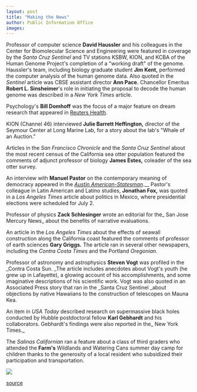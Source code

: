 ```yaml
---
layout: post
title: "Making the News"
author: Public Information Office
images:
---
```


Professor of computer science **David Haussler** and his colleagues in the Center for Biomolecular Science and Engineering were featured in coverage by the _Santa Cruz Sentinel_ and TV stations KSBW, KION, and KCBA of the Human Genome Project's completion of a "working draft" of the genome. Haussler's team, including biology graduate student **Jim Kent,** performed the computer analysis of the human genome data. Also quoted in the _Sentinel_ article was CBSE assistant director **Ann Pace.** Chancellor Emeritus **Robert L. Sinsheimer**'s role in initiating the proposal to decode the human genome was described in a _New York Times_ article.

Psychology's **Bill Domhoff** was the focus of a major feature on dream research that appeared in [Reuters Health][1].  
  
KION (Channel 46) interviewed **Julie Barrett Heffington,** director of the Seymour Center at Long Marine Lab, for a story about the lab's "Whale of an Auction."  
  
Articles in the _San Francisco Chronicle_ and the _Santa Cruz Sentinel_ about the most recent census of the California sea otter population featured the comments of adjunct professor of biology **James Estes,** coleader of the sea otter survey.

An interview with **Manuel Pastor** on the contemporary meaning of democracy appeared in the [_Austin American-Statesman_][2].__ Pastor's colleague in Latin American and Latino studies, **Jonathan Fox,** was quoted in a _Los Angeles Times_ article about politics in Mexico, where presidential elections were scheduled for July 2.

Professor of physics **Zack Schlesinger** wrote an editorial for the_ San Jose Mercury News_ about the benefits of narrative evaluations.

An article in the _Los Angeles Times_ about the effects of seawall construction along the California coast featured the comments of professor of earth sciences **Gary Griggs.** The article ran in several other newspapers, including the _Contra Costa Times_ and the Portland _Oregonian._  
  
Professor of astronomy and astrophysics **Steven Vogt** was profiled in the _Contra Costa Sun. _The article includes anecdotes about Vogt's youth (he grew up in Lafayette), a glowing account of his accomplishments, and some imaginative descriptions of his scientific work. Vogt was also quoted in an Associated Press story that ran in the _Santa Cruz Sentinel _about objections by native Hawaiians to the construction of telescopes on Mauna Kea.  
  
An item in _USA Today_ described research on supermassive black holes conducted by Hubble postdoctoral fellow **Karl Gebhardt** and his collaborators. Gebhardt's findings were also reported in the_ New York Times._

The _Salinas Californian_ ran a feature about a class of third graders who attended the **Farm's** Wildlands and Watering Cans summer day camp for children thanks to the generosity of a local resident who subsidized their participation and transportation.  
  
![ ][3]

[1]: http://dailynews.yahoo.com/h/nm/20000620/hl/dreams_1.html
[2]: http://www.austin360.com/statesman/editions/sunday/editorial_3.html
[3]: ../../images/trans.gif

[source](http://www1.ucsc.edu/currents/00-01/07-03/makenews.html "Permalink to makenews")

